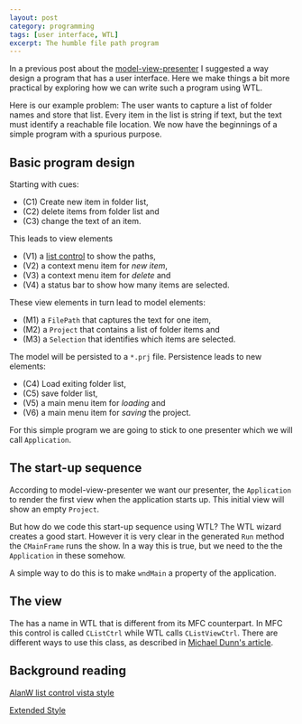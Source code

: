 ```yaml
---
layout: post
category: programming
tags: [user interface, WTL]
excerpt: The humble file path program
---
```


In a previous post about the 
<a href="{% post_url 2015-02-21-model-view-presenter%}">model-view-presenter</a> I suggested a way design a program that has a user interface.  Here we make things a bit more practical by exploring how we can write such a program using WTL.  

Here is our example problem:  The user wants to capture a list of folder names and store that list.  Every item in the list is string if text, but the text must identify a reachable file location.  We now have the beginnings of a simple program with a spurious purpose. 

## Basic program design
Starting with cues: 
 * (C1) Create new item in folder list, 
 * (C2) delete items from folder list and 
 * (C3) change the text of an item.  

This leads to view elements 
 * (V1) a [list control](https://msdn.microsoft.com/en-us/library/bycfwcsh.aspx) to show the paths,
 * (V2) a context menu item for _new item_,
 * (V3) a context menu item for _delete_ and 
 * (V4) a status bar to show how many items are selected. 

These view elements in turn lead to model elements: 
 * (M1) a `FilePath` that captures the text for one item, 
 * (M2) a `Project` that contains a list of folder items and 
 * (M3) a `Selection` that identifies which items are selected. 

The model will be persisted to a `*.prj` file.  Persistence leads to new elements:
 * (C4) Load exiting folder list,
 * (C5) save folder list,
 * (V5) a main menu item for _loading_ and
 * (V6) a main menu item for _saving_ the project.

For this simple program we are going to stick to one presenter which we will call `Application`.  

## The start-up sequence
According to model-view-presenter we want our presenter, the `Application` to render the first view when the application starts up.  This initial view will show an empty `Project`.

But how do we code this start-up sequence using WTL?  The WTL wizard creates a good start.  However it is very clear in the generated `Run` method the `CMainFrame` runs the show.  In a way this is true, but we need to the the `Application` in these somehow.

A simple way to do this is to make `wndMain` a property of the application. 

## The view 





The  has a name in WTL that is different from its MFC counterpart.  In MFC this control is called `CListCtrl` while WTL calls `CListViewCtrl`.  There are different ways to use this class, as described in [Michael Dunn's article](http://www.codeproject.com/Articles/4028/WTL-for-MFC-Programmers-Part-IV-Dialogs-and-Contro#usingwrap).

## Background reading
[AlanW list control vista style](http://www.codeproject.com/Articles/13383/ListCtrl-A-WTL-list-control-with-Windows-Vista-sty)

[Extended Style](https://msdn.microsoft.com/en-us/library/c7ezbf7b.aspx)